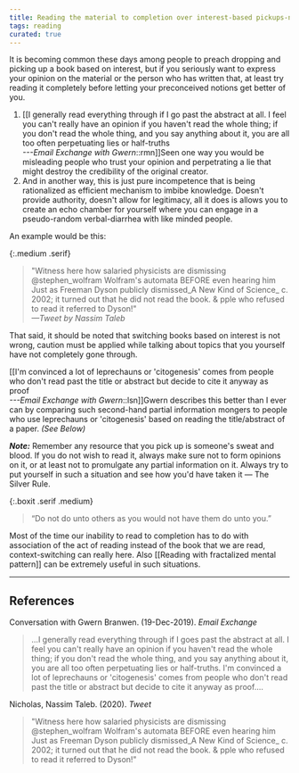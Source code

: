```yaml
---
title: Reading the material to completion over interest-based pickups-n-drops
tags: reading
curated: true
---
```


It is becoming common these days among people to preach dropping and picking up a book based on interest, but if you seriously want to express your opinion on the material or the person who has written that, at least try reading it completely before letting your preconceived notions get better of you.

1. [[I generally read everything through if I go past the abstract at all. I feel you can't really have an opinion if you haven't read the whole thing; if you don't read the whole thing, and you say anything about it, you are all too often perpetuating lies or half-truths<br><cite>---Email Exchange with Gwern</cite>::rmn]]Seen one way you would be misleading people who trust your opinion and perpetrating a lie that might destroy the credibility of the original creator.
2. And in another way, this is just pure incompetence that is being rationalized as efficient mechanism to imbibe knowledge. Doesn't provide authority, doesn't allow for legitimacy, all it does is allows you to create an echo chamber for yourself where you can engage in a pseudo-random verbal-diarrhea with like minded people.

An example would be this:

{:.medium .serif}

> "Witness here how salaried physicists are dismissing @stephen_wolfram Wolfram's automata BEFORE even hearing him Just as Freeman Dyson publicly dismissed_A New Kind of Science_ c. 2002; it turned out that he did not read the book. & pple who refused to read it referred to Dyson!"<br><cite>—Tweet by Nassim Taleb</cite>

That said, it should be noted that switching books based on interest is not wrong, caution must be applied while talking about topics that you yourself have not completely gone through.

[[I'm convinced a lot of leprechauns or 'citogenesis' comes from people who don't read past the title or abstract but decide to cite it anyway as proof<br><cite>---Email Exchange with Gwern</cite>::lsn]]Gwern describes this better than I ever can by comparing such second-hand partial information mongers to people who use leprechauns or 'citogenesis' based on reading the title/abstract of a paper. _(See Below)_

**_Note:_** Remember any resource that you pick up is someone's sweat and blood. If you do not wish to read it, always make sure not to form opinions on it, or at least not to promulgate any partial information on it. Always try to put yourself in such a situation and see how you'd have taken it — The Silver Rule.

{:.boxit .serif .medium}

> “Do not do unto others as you would not have them do unto you.”

Most of the time our inability to read to completion has to do with association of the act of reading instead of the book that we are read, context-switching can really here. Also [[Reading with fractalized mental pattern]] can be extremely useful in such situations.

---

## References

Conversation with Gwern Branwen. (19-Dec-2019). _Email Exchange_

> ...I generally read everything through if I goes past the abstract at all. I feel you can't really have an opinion if you haven't read the whole thing; if you don't read the whole thing, and you say anything about it, you are all too often perpetuating lies or half-truths. I'm convinced a lot of leprechauns or 'citogenesis' comes from people who don't read past the title or abstract but decide to cite it anyway as proof....

Nicholas, Nassim Taleb. (2020). _Tweet_

> "Witness here how salaried physicists are dismissing @stephen_wolfram Wolfram's automata BEFORE even hearing him Just as Freeman Dyson publicly dismissed_A New Kind of Science_ c. 2002; it turned out that he did not read the book. & pple who refused to read it referred to Dyson!"
